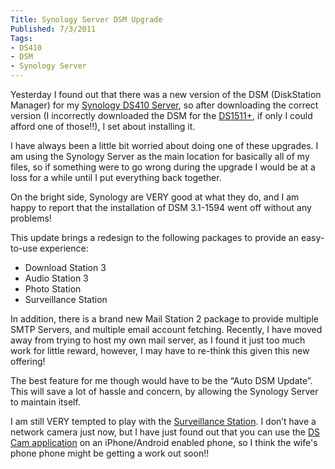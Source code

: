 ```yaml
---
Title: Synology Server DSM Upgrade
Published: 7/3/2011
Tags:
- DS410
- DSM
- Synology Server
---
```


Yesterday I found out that there was a new version of the DSM (DiskStation Manager) for my [Synology DS410 Server](http://www.synology.com/enu/products/DS410/index.php), so after downloading the correct version (I incorrectly downloaded the DSM for the [DS1511+](http://www.synology.com/enu/products/DS1511+/index.php), if only I could afford one of those!!), I set about installing it.

I have always been a little bit worried about doing one of these upgrades. I am using the Synology Server as the main location for basically all of my files, so if something were to go wrong during the upgrade I would be at a loss for a while until I put everything back together.

On the bright side, Synology are VERY good at what they do, and I am happy to report that the installation of DSM 3.1-1594 went off without any problems!

This update brings a redesign to the following packages to provide an easy-to-use experience:
  
- Download Station 3
- Audio Station 3
- Photo Station
- Surveillance Station
 
In addition, there is a brand new Mail Station 2 package to provide multiple SMTP Servers, and multiple email account fetching. Recently, I have moved away from trying to host my own mail server, as I found it just too much work for little reward, however, I may have to re-think this given this new offering!

The best feature for me though would have to be the “Auto DSM Update”. This will save a lot of hassle and concern, by allowing the Synology Server to maintain itself.

I am still VERY tempted to play with the [Surveillance Station](http://www.synology.com/enu/products/features/live_view.php). I don’t have a network camera just now, but I have just found out that you can use the [DS Cam application](http://forum.synology.com/wiki/index.php/Surveillance_Station_-_Using_DS_cam) on an iPhone/Android enabled phone, so I think the wife's phone phone might be getting a work out soon!!
